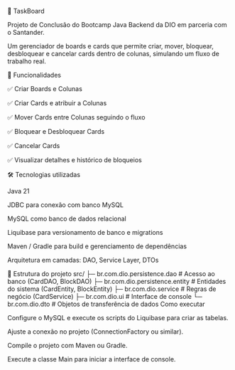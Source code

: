 📝 TaskBoard

Projeto de Conclusão do Bootcamp Java Backend da DIO
 em parceria com o Santander.

Um gerenciador de boards e cards que permite criar, mover, bloquear, desbloquear e cancelar cards dentro de colunas, simulando um fluxo de trabalho real.

🚀 Funcionalidades

✅ Criar Boards e Colunas

✅ Criar Cards e atribuir a Colunas

✅ Mover Cards entre Colunas seguindo o fluxo

✅ Bloquear e Desbloquear Cards

✅ Cancelar Cards

✅ Visualizar detalhes e histórico de bloqueios

🛠 Tecnologias utilizadas

Java 21

JDBC para conexão com banco MySQL

MySQL como banco de dados relacional

Liquibase para versionamento de banco e migrations

Maven / Gradle para build e gerenciamento de dependências

Arquitetura em camadas: DAO, Service Layer, DTOs

📁 Estrutura do projeto
src/
 ├─ br.com.dio.persistence.dao       # Acesso ao banco (CardDAO, BlockDAO)
 ├─ br.com.dio.persistence.entity    # Entidades do sistema (CardEntity, BlockEntity)
 ├─ br.com.dio.service               # Regras de negócio (CardService)
 ├─ br.com.dio.ui                    # Interface de console
 └─ br.com.dio.dto                   # Objetos de transferência de dados
Como executar

Configure o MySQL e execute os scripts do Liquibase para criar as tabelas.

Ajuste a conexão no projeto (ConnectionFactory ou similar).

Compile o projeto com Maven ou Gradle.

Execute a classe Main para iniciar a interface de console.
